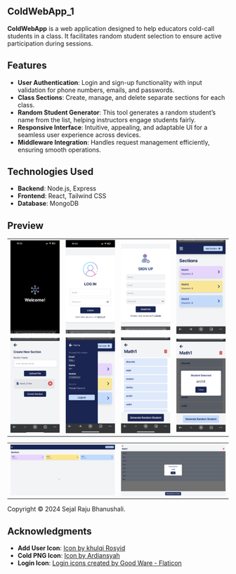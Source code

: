 ## ColdWebApp_1

**ColdWebApp** is a web application designed to help educators cold-call students in a class. It facilitates random student selection to ensure active participation during sessions.

## Features

- **User Authentication**: Login and sign-up functionality with input validation for phone numbers, emails, and passwords.
- **Class Sections**: Create, manage, and delete separate sections for each class.
- **Random Student Generator**: This tool generates a random student’s name from the list, helping instructors engage students fairly.
- **Responsive Interface**: Intuitive, appealing, and adaptable UI for a seamless user experience across devices.
- **Middleware Integration**: Handles request management efficiently, ensuring smooth operations.

## Technologies Used

- **Backend**: Node.js, Express
- **Frontend**: React, Tailwind CSS
- **Database**: MongoDB

## Preview

<table>
  <tr>
    <td><img src="/Screenshots/ss_06.jpg" width="250"/></td>
    <td><img src="/Screenshots/ss_07.jpg" width="250"/></td>
    <td><img src="/Screenshots/ss_08.jpg" width="250"/></td>
    <td><img src="/Screenshots/ss_02.jpg" width="250"/></td>
  </tr>
  <tr>
    <td><img src="/Screenshots/ss_01.jpg" width="250"/></td>
    <td><img src="/Screenshots/ss_03.jpg" width="250"/></td>
    <td><img src="/Screenshots/ss_04.jpg" width="250"/></td>
    <td><img src="/Screenshots/ss_05.jpg" width="250"/></td>
  </tr>
</table>

<table>
   <tr>
    <td><img src="/Screenshots/ss_09.png" width="550"/></td>
    <td><img src="/Screenshots/ss_12.png" width="550"/></td>
   </tr>
</table>


Copyright © 2024 Sejal Raju Bhanushali.  


## Acknowledgments

- **Add User Icon**: [Icon by khulqi Rosyid](https://www.freepik.com/icon/add-user_15753940)
- **Cold PNG Icon**: [Icon by Ardiansyah](https://www.freepik.com/icon/snow_6661479)
- **Login Icon**: [Login icons created by Good Ware - Flaticon](https://www.flaticon.com/free-icons/login)

